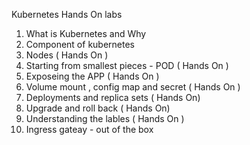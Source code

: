 Kubernetes Hands On labs
1. What is Kubernetes and Why
2. Component of kubernetes
3. Nodes ( Hands On )
4. Starting from smallest pieces - POD ( Hands On )
5. Exposeing the APP ( Hands On )
6. Volume mount , config map and secret ( Hands On )
7. Deployments and replica sets ( Hands On)
8. Upgrade and roll back ( Hands On)
9. Understanding the lables ( Hands On )
10. Ingress gateay - out of the box
